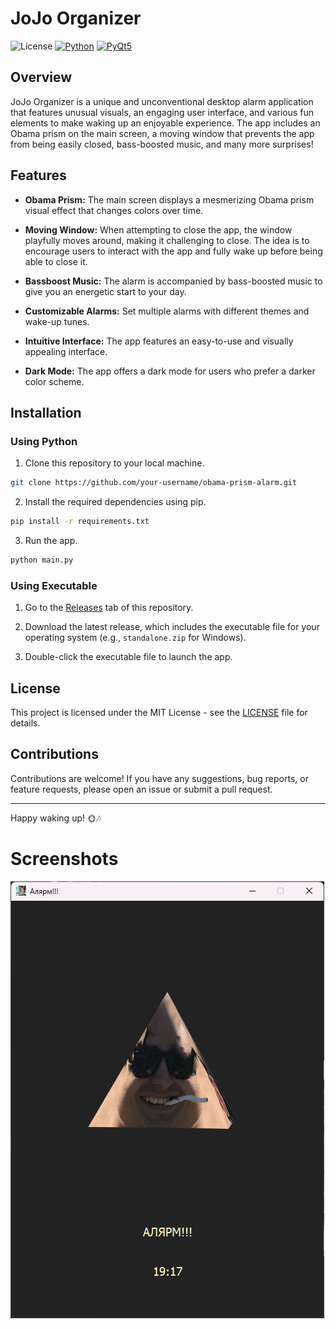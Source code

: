 # JoJo Organizer

![License](https://img.shields.io/github/license/dmhd6219/SocialNetwork)
[![Python](https://img.shields.io/badge/python-blue.svg)](https://www.python.org/)
[![PyQt5](https://img.shields.io/badge/PyQt5-blue.svg)](https://www.riverbankcomputing.com/software/pyqt/intro)

## Overview

JoJo Organizer is a unique and unconventional desktop alarm application 
that features unusual visuals, an engaging user interface, and various fun elements
to make waking up an enjoyable experience. The app includes an Obama prism on the main screen, 
a moving window that prevents the app from being easily closed, bass-boosted music, and many more surprises!

## Features

- **Obama Prism:** The main screen displays a mesmerizing Obama prism visual effect that changes colors over time.

- **Moving Window:** When attempting to close the app, the window playfully moves around, making it challenging to close. The idea is to encourage users to interact with the app and fully wake up before being able to close it.

- **Bassboost Music:** The alarm is accompanied by bass-boosted music to give you an energetic start to your day.

- **Customizable Alarms:** Set multiple alarms with different themes and wake-up tunes.

- **Intuitive Interface:** The app features an easy-to-use and visually appealing interface.

- **Dark Mode:** The app offers a dark mode for users who prefer a darker color scheme.

## Installation

### Using Python
1. Clone this repository to your local machine.

```bash
git clone https://github.com/your-username/obama-prism-alarm.git
```

2. Install the required dependencies using pip.

```bash
pip install -r requirements.txt
```

3. Run the app.

```bash
python main.py
```
### Using Executable

1. Go to the [Releases](https://github.com/dmhd6219/JoJoOrganizer/releases) tab of this repository.

2. Download the latest release, which includes the executable file for your operating system (e.g., `standalone.zip` for Windows).

3. Double-click the executable file to launch the app.


## License

This project is licensed under the MIT License - see the [LICENSE](LICENSE) file for details.

## Contributions

Contributions are welcome! If you have any suggestions, bug reports, or feature requests, please open an issue or submit
a pull request.

---
Happy waking up! 🌞🎶
# Screenshots
![Main Window](/screenshots/Screenshot_8.png)

